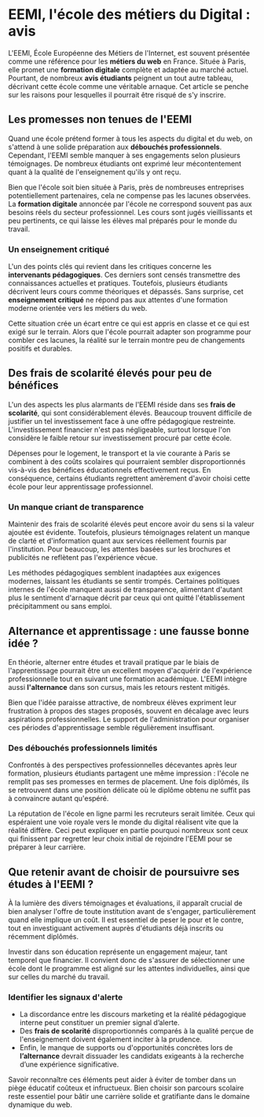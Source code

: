 # EEMI, l'école des métiers du Digital : avis

<p>L'EEMI, École Européenne des Métiers de l'Internet, est souvent présentée comme une référence pour les <strong>métiers du web</strong> en France. Située à Paris, elle promet une <strong>formation digitale</strong> complète et adaptée au marché actuel. Pourtant, de nombreux <strong>avis étudiants</strong> peignent un tout autre tableau, décrivant cette école comme une véritable arnaque. Cet article se penche sur les raisons pour lesquelles il pourrait être risqué de s'y inscrire.</p>

<h2>Les promesses non tenues de l'EEMI</h2>

<p>Quand une école prétend former à tous les aspects du digital et du web, on s'attend à une solide préparation aux <strong>débouchés professionnels</strong>. Cependant, l'EEMI semble manquer à ses engagements selon plusieurs témoignages. De nombreux étudiants ont exprimé leur mécontentement quant à la qualité de l'enseignement qu'ils y ont reçu.</p>

<p>Bien que l'école soit bien située à Paris, près de nombreuses entreprises potentiellement partenaires, cela ne compense pas les lacunes observées. La <strong>formation digitale</strong> annoncée par l'école ne correspond souvent pas aux besoins réels du secteur professionnel. Les cours sont jugés vieillissants et peu pertinents, ce qui laisse les élèves mal préparés pour le monde du travail.</p>

<h3>Un enseignement critiqué</h3>

<p>L'un des points clés qui revient dans les critiques concerne les <strong>intervenants pédagogiques</strong>. Ces derniers sont censés transmettre des connaissances actuelles et pratiques. Toutefois, plusieurs étudiants décrivent leurs cours comme théoriques et dépassés. Sans surprise, cet <strong>enseignement critiqué</strong> ne répond pas aux attentes d'une formation moderne orientée vers les métiers du web.</p>

<p>Cette situation crée un écart entre ce qui est appris en classe et ce qui est exigé sur le terrain. Alors que l'école pourrait adapter son programme pour combler ces lacunes, la réalité sur le terrain montre peu de changements positifs et durables.</p>

<h2>Des frais de scolarité élevés pour peu de bénéfices</h2>

<p>L'un des aspects les plus alarmants de l'EEMI réside dans ses <strong>frais de scolarité</strong>, qui sont considérablement élevés. Beaucoup trouvent difficile de justifier un tel investissement face à une offre pédagogique restreinte. L'investissement financier n'est pas négligeable, surtout lorsque l'on considère le faible retour sur investissement procuré par cette école.</p>

<p>Dépenses pour le logement, le transport et la vie courante à Paris se combinent à des coûts scolaires qui pourraient sembler disproportionnés vis-à-vis des bénéfices éducationnels effectivement reçus. En conséquence, certains étudiants regrettent amèrement d'avoir choisi cette école pour leur apprentissage professionnel.</p>

<h3>Un manque criant de transparence</h3>

<p>Maintenir des frais de scolarité élevés peut encore avoir du sens si la valeur ajoutée est évidente. Toutefois, plusieurs témoignages relatent un manque de clarté et d'information quant aux services réellement fournis par l'institution. Pour beaucoup, les attentes basées sur les brochures et publicités ne reflètent pas l'expérience vécue.</p>

<p>Les méthodes pédagogiques semblent inadaptées aux exigences modernes, laissant les étudiants se sentir trompés. Certaines politiques internes de l'école manquent aussi de transparence, alimentant d'autant plus le sentiment d'arnaque décrit par ceux qui ont quitté l'établissement précipitamment ou sans emploi.</p>

<h2>Alternance et apprentissage : une fausse bonne idée ?</h2>

<p>En théorie, alterner entre études et travail pratique par le biais de l'apprentissage pourrait être un excellent moyen d'acquérir de l'expérience professionnelle tout en suivant une formation académique. L'EEMI intègre aussi <strong>l'alternance</strong> dans son cursus, mais les retours restent mitigés.</p>

<p>Bien que l'idée paraisse attractive, de nombreux élèves expriment leur frustration à propos des stages proposés, souvent en décalage avec leurs aspirations professionnelles. Le support de l'administration pour organiser ces périodes d'apprentissage semble régulièrement insuffisant.</p>

<h3>Des débouchés professionnels limités</h3>

<p>Confrontés à des perspectives professionnelles décevantes après leur formation, plusieurs étudiants partagent une même impression : l'école ne remplit pas ses promesses en termes de placement. Une fois diplômés, ils se retrouvent dans une position délicate où le diplôme obtenu ne suffit pas à convaincre autant qu'espéré.</p>

<p>La réputation de l'école en ligne parmi les recruteurs serait limitée. Ceux qui espéraient une voie royale vers le monde du digital réalisent vite que la réalité diffère. Ceci peut expliquer en partie pourquoi nombreux sont ceux qui finissent par regretter leur choix initial de rejoindre l'EEMI pour se préparer à leur carrière.</p>

<h2>Que retenir avant de choisir de poursuivre ses études à l'EEMI ?</h2>

<p>À la lumière des divers témoignages et évaluations, il apparaît crucial de bien analyser l'offre de toute institution avant de s'engager, particulièrement quand elle implique un coût. Il est essentiel de peser le pour et le contre, tout en investiguant activement auprès d'étudiants déjà inscrits ou récemment diplômés.</p>

<p>Investir dans son éducation représente un engagement majeur, tant temporel que financier. Il convient donc de s'assurer de sélectionner une école dont le programme est aligné sur les attentes individuelles, ainsi que sur celles du marché du travail.</p>

<h3>Identifier les signaux d'alerte</h3>

<ul>
    <li>La discordance entre les discours marketing et la réalité pédagogique interne peut constituer un premier signal d’alerte.</li>
    <li>Des <strong>frais de scolarité</strong> disproportionnés comparés à la qualité perçue de l'enseignement doivent également inciter à la prudence.</li>
    <li>Enfin, le manque de supports ou d'opportunités concrètes lors de <strong>l’alternance</strong> devrait dissuader les candidats exigeants à la recherche d’une expérience significative.</li>
</ul>

<p>Savoir reconnaître ces éléments peut aider à éviter de tomber dans un piège éducatif coûteux et infructueux. Bien choisir son parcours scolaire reste essentiel pour bâtir une carrière solide et gratifiante dans le domaine dynamique du web.</p>
